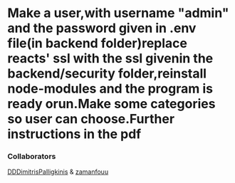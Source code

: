 # Make a user,with username "admin" and the password given in .env file(in backend folder)replace reacts' ssl with the ssl givenin the backend/security folder,reinstall node-modules and the program is ready orun.Make some categories so user can choose.Further instructions in the pdf


### Collaborators 

[DDDimitrisPalligkinis](https://github.com/DDDimitrisPalligkinis) & [zamanfouu](https://github.com/Mahjoub-Adam)
